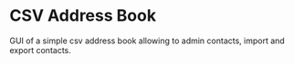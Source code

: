 # CSV Address Book

GUI of a simple csv address book allowing to admin contacts, import and export contacts.
